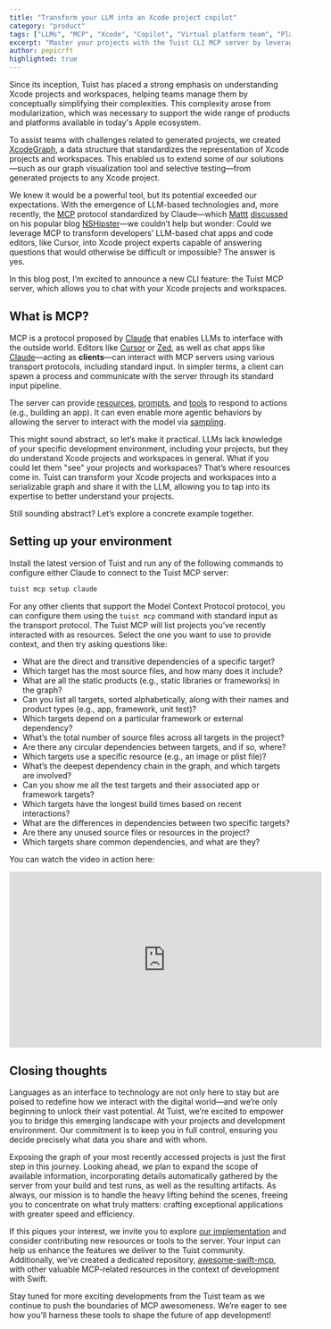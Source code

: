 ```yaml
---
title: "Transform your LLM into an Xcode project copilot"
category: "product"
tags: ["LLMs", "MCP", "Xcode", "Copilot", "Virtual platform team", "Platform team"]
excerpt: "Master your projects with the Tuist CLI MCP server by leveraging LLMs."
author: pepicrft
highlighted: true
---
```


Since its inception, Tuist has placed a strong emphasis on understanding Xcode projects and workspaces, helping teams manage them by conceptually simplifying their complexities. This complexity arose from modularization, which was necessary to support the wide range of products and platforms available in today's Apple ecosystem.

To assist teams with challenges related to generated projects, we created [XcodeGraph](https://github.com/tuist/XcodeGraph), a data structure that standardizes the representation of Xcode projects and workspaces. This enabled us to extend some of our solutions—such as our graph visualization tool and selective testing—from generated projects to any Xcode project.

We knew it would be a powerful tool, but its potential exceeded our expectations. With the emergence of LLM-based technologies and, more recently, the [MCP](https://modelcontextprotocol.io/introduction) protocol standardized by Claude—which [Mattt](https://nshipster.com/authors/mattt/) [discussed](https://nshipster.com/model-context-protocol/) on his popular blog [NSHipster](https://nshipster.com/model-context-protocol/)—we couldn’t help but wonder: Could we leverage MCP to transform developers’ LLM-based chat apps and code editors, like Cursor, into Xcode project experts capable of answering questions that would otherwise be difficult or impossible? The answer is yes.

In this blog post, I’m excited to announce a new CLI feature: the Tuist MCP server, which allows you to chat with your Xcode projects and workspaces.

## What is MCP?

MCP is a protocol proposed by [Claude](https://claude.ai/) that enables LLMs to interface with the outside world. Editors like [Cursor](https://www.cursor.com/) or [Zed](https://zed.dev/), as well as chat apps like [Claude](https://claude.ai/)—acting as **clients**—can interact with MCP servers using various transport protocols, including standard input. In simpler terms, a client can spawn a process and communicate with the server through its standard input pipeline.

The server can provide [resources](https://modelcontextprotocol.io/docs/concepts/resources), [prompts](https://modelcontextprotocol.io/docs/concepts/prompts), and [tools](https://modelcontextprotocol.io/docs/concepts/tools) to respond to actions (e.g., building an app). It can even enable more agentic behaviors by allowing the server to interact with the model via [sampling](https://modelcontextprotocol.io/docs/concepts/sampling).

This might sound abstract, so let’s make it practical. LLMs lack knowledge of your specific development environment, including your projects, but they do understand Xcode projects and workspaces in general. What if you could let them "see" your projects and workspaces? That’s where resources come in. Tuist can transform your Xcode projects and workspaces into a serializable graph and share it with the LLM, allowing you to tap into its expertise to better understand your projects.

Still sounding abstract? Let’s explore a concrete example together.

## Setting up your environment

Install the latest version of Tuist and run any of the following commands to configure either Claude to connect to the Tuist MCP server:

```bash
tuist mcp setup claude
```

For any other clients that support the Model Context Protocol protocol, you can configure them using the `tuist mcp` command with standard input as the transport protocol. The Tuist MCP will list projects you’ve recently interacted with as resources. Select the one you want to use to provide context, and then try asking questions like:

- What are the direct and transitive dependencies of a specific target?
- Which target has the most source files, and how many does it include?
- What are all the static products (e.g., static libraries or frameworks) in the graph?
- Can you list all targets, sorted alphabetically, along with their names and product types (e.g., app, framework, unit test)?
- Which targets depend on a particular framework or external dependency?
- What’s the total number of source files across all targets in the project?
- Are there any circular dependencies between targets, and if so, where?
- Which targets use a specific resource (e.g., an image or plist file)?
- What’s the deepest dependency chain in the graph, and which targets are involved?
- Can you show me all the test targets and their associated app or framework targets?
- Which targets have the longest build times based on recent interactions?
- What are the differences in dependencies between two specific targets?
- Are there any unused source files or resources in the project?
- Which targets share common dependencies, and what are they?

You can watch the video in action here:

<iframe title="Transform your LLM into an Xcode project copilot" width="560" height="315" src="https://videos.tuist.dev/videos/embed/hnwUYxkbaeLn3WjZSc533s" frameborder="0" allowfullscreen="" sandbox="allow-same-origin allow-scripts allow-popups allow-forms"></iframe>

## Closing thoughts

Languages as an interface to technology are not only here to stay but are poised to redefine how we interact with the digital world—and we’re only beginning to unlock their vast potential. At Tuist, we’re excited to empower you to bridge this emerging landscape with your projects and development environment. Our commitment is to keep you in full control, ensuring you decide precisely what data you share and with whom.

Exposing the graph of your most recently accessed projects is just the first step in this journey. Looking ahead, we plan to expand the scope of available information, incorporating details automatically gathered by the server from your build and test runs, as well as the resulting artifacts. As always, our mission is to handle the heavy lifting behind the scenes, freeing you to concentrate on what truly matters: crafting exceptional applications with greater speed and efficiency.

If this piques your interest, we invite you to explore [our implementation](https://github.com/tuist/tuist/pull/7366) and consider contributing new resources or tools to the server. Your input can help us enhance the features we deliver to the Tuist community. Additionally, we’ve created a dedicated repository, [awesome-swift-mcp](https://github.com/tuist/awesome-swift-mcp), with other valuable MCP-related resources in the context of development with Swift.

Stay tuned for more exciting developments from the Tuist team as we continue to push the boundaries of MCP awesomeness. We’re eager to see how you’ll harness these tools to shape the future of app development!
